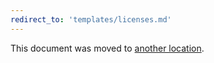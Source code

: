 ```yaml
---
redirect_to: 'templates/licenses.md'
---
```


This document was moved to [another location](templates/licenses.md).

<!-- This redirect file can be deleted after February 1, 2021. -->
<!-- Before deletion, see: https://docs.gitlab.com/ee/development/documentation/#move-or-rename-a-page -->
